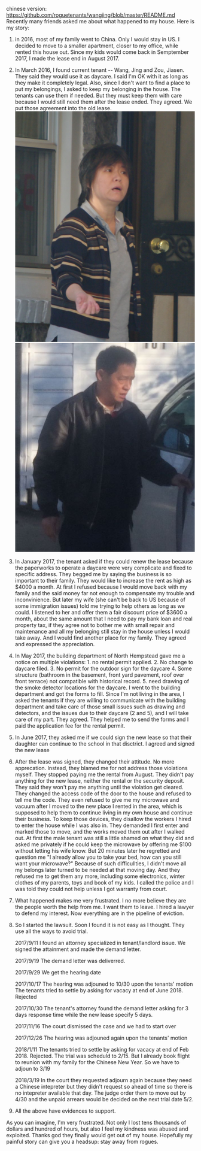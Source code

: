 chinese version: https://github.com/roguetenants/wangjing/blob/master/README.md
Recently many friends asked me about what happened to my house. Here is my story:

1.	in 2016, most of my family went to China. Only I would stay in US. I decided to move to a smaller apartment, closer to my office, while rented this house out. Since my kids would come back in Semptember 2017, I made the lease end in August 2017.

2.	In March 2016, I found current tenant -- Wang, Jing and Zou, Jiasen. They said they would use it as daycare. I said I'm OK with it as long as they make it completely legal. Also, since I don't want to find a place to put my belongings, I asked to keep my belonging in the house. The tenants can use them if needed. But they must keep them with care because I would still need them after the lease ended. They agreed. We put those agreement into the old lease.
![Wang, Jing](https://github.com/roguetenants/wangjing/blob/master/wangjing.jpg) ![Zou, Jiasen](https://github.com/roguetenants/wangjing/blob/master/zou.jpg)

3.	 In January 2017, the tenant asked if they could renew the lease because the paperworks to operate a daycare were very complicate and fixed to specific address. They begged me by saying the business is so important to their family. They would like to increase the rent as high as $4000 a month. At first I refused because I would move back with my family and the said money far not enough to compensate my trouble and inconvinience. But later my wife (she can't be back to US because of some immigration issues) told me trying to help others as long as we could. I listened to her and offer them a fair discount price of $3600 a month, about the same amount that I need to pay my bank loan and real property tax, if they agree not to bother me with small repair and maintenance and all my belonging still stay in the house unless I would take away. And I would find another place for my family. They agreed and expressed the appreciation.

4.	In May 2017, the building department of North Hempstead gave me a notice on multiple violations: 1. no rental permit applied. 2. No change to daycare filed. 3. No permit for the outdoor sign for the daycare 4. Some structure (bathroom in the basement, front yard pavement, roof over front terrace) not compatible with historical record. 5. need drawing of the smoke detector locations for the daycare. I went to the building department and got the forms to fill. Since I'm not living in the area, I asked the tenants if they are willing to communicate with the building department and take care of those small issues such as drawing and detectors, and the issues due to their daycare (2 and 5), and I will take care of my part. They agreed. They helped me to send the forms and I paid the application fee for the rental permit.

5.	In June 2017, they asked me if we could sign the new lease so that their daughter can continue to the school in that disctrict. I agreed and signed the new lease

6.	After the lease was signed, they changed their attitude. No more apprecation. Instead, they blamed me for not address those violations myself. They stopped paying me the rental from August. They didn't pay anything for the new lease, neither the rental or the security deposit.  They said they won't pay me anything until the violation get cleared. They changed the access code of the door to the house and refused to tell me the code. They even refused to give me my microwave and vacuum after I moved to the new place I rented in the area, which is supposed to help them to continue living in my own house and continue their business. To keep those devices, they disallow the workers I hired to enter the house while I was also in. They demanded I first enter and marked those to move, and the works moved them out after I walked out. At first the male tenant was still a little shamed on what they did and asked me privately if he could keep the microwave by offering me $100 without letting his wife know. But 20 minutes later he regretted and question me "I already allow you to take your bed, how can you still want your microwave?" Because of such difficullties, I didn't move all my belongs later turned to be needed at that moving day. And they refused me to get them any more, including some electronics, winter clothes of my parents, toys and book of my kids. I called the police and I was told they could not help unless I got warranty from court. 

7.	What happened makes me very frustrated. I no more believe they are the people worth the help from me. I want them to leave. I hired a lawyer to defend my interest. Now everything are in the pipeline of eviction.

8.  So I started the lawsuit. Soon I found it is not easy as I thought. They use all the ways to avoid trial.

    2017/9/11 I found an attorney specialized in tenant/landlord issue. We signed the attainment and made the demand letter.
  
    2017/9/19 The demand letter was deliverred.
  
    2017/9/29 We get the hearing date
  
    2017/10/17 The hearing was adjouned to 10/30 upon the tenants' motion
  The tenants tried to settle by asking for vacacy at end of June 2018. Rejected
  
    2017/10/30 The tenant's attorney found the demand letter asking for 3 days response time while the new lease specify 5 days.
  
    2017/11/16 The court dismissed the case and we had to start over
  
    2017/12/26 The hearing was adjouned again upon the tenants' motion
  
    2018/1/11 The tenants tried to settle by asking for vacacy at end of Feb 2018. Rejected. 
  The trial was scheduld to 2/15. But I already book flight to reunion with my family for the Chinese New Year. So we have to adjoun to 3/19
  
    2018/3/19 In the court they requested adjourn again because they need a Chinese intepreter but they didn't request so ahead of time so there is no intepreter available that day. The judge order them to move out by 4/30 and the unpaid arrears would be decided on the next trial date 5/2.
  
9.	All the above have evidences to support.

As you can imagine, I'm very frustrated. Not only I lost tens thousands of dollars and hundred of hours, but also I feel my kindness was abused and exploited. Thanks god they finally would get out of my house. Hopefully my painful story can give you a headsup: stay away from rogues.


